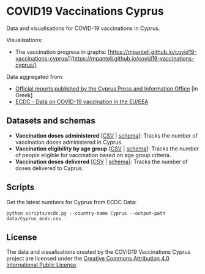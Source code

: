 <head>
	<meta name="description" CONTENT="COVID19 Vaccinations Cyprus, dataset and visualisation. Source: Official data published by http://pio.gov.cy/coronavirus/ and aggregated by the COVID19 Vaccinations Cyprus project.">
	<meta name="google-site-verification" content="-vzF49g2tzy9DFe2Y81uQ8StmDZWwe7mi-sDCutMMag" />
</head>

# COVID19 Vaccinations Cyprus

Data and visualisations for COVID-19 vaccinations in Cyprus. 

Visualisations:
- The vaccination progress in graphs: [https://mpanteli.github.io/covid19-vaccinations-cyprus/](https://mpanteli.github.io/covid19-vaccinations-cyprus/)

Data aggregated from: 
- [Official reports published by the Cyprus Press and Information Office](https://www.pio.gov.cy/coronavirus/categories/emvoliasmoi-kata-tou-koronoiou) [in Greek]
- [ECDC - Data on COVID-19 vaccination in the EU/EEA](https://www.ecdc.europa.eu/en/publications-data/data-covid-19-vaccination-eu-eea)


## Datasets and schemas

- **Vaccination doses administered** [[CSV](data/Cyprus.csv) | [schema](data/Cyprus_schema.csv)]: Tracks the number of vaccination doses administered in Cyprus. 
- **Vaccination eligibility by age group** [[CSV](data/vaccination_by_population_age.csv) | [schema](data/vaccination_by_population_age_schema.csv)]: Tracks the number of people eligible for vaccination based on age group criteria. 
- **Vaccination doses delivered** [[CSV](data/Cyprus_ecdc.csv) | [schema](data/Cyprus_ecdc_schema.csv)]: Tracks the number of doses delivered to Cyprus. 

## Scripts

Get the latest numbers for Cyprus from ECDC Data:
```
python scripts/ecdc.py --country-name Cyprus --output-path data/Cyprus_ecdc.csv
```

## License

The data and visualisations created by the COVID19 Vaccinations Cyprus project are licensed under the [Creative Commons Attribution 4.0 International Public License](https://creativecommons.org/licenses/by/4.0/). 